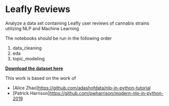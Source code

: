 # Leafly Reviews
Analyze a data set containing Leafly user reviews of cannabis strains utilizing NLP and Machine Learning

The notebooks should be run in the following order
1. data_cleaning
2. eda
3. topic_modeling

__[Download the dataset here](https://data.mendeley.com/datasets/6zwcgrttkp/1)__

This work is based on the work of
* [Alice Zhao]https://github.com/adashofdata/nlp-in-python-tutorial
* [Patrick Harrison]https://github.com/pwharrison/modern-nlp-in-python-2019
